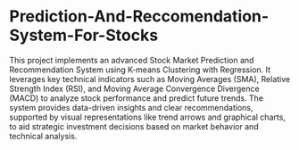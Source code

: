 # Prediction-And-Reccomendation-System-For-Stocks
This project implements an advanced Stock Market Prediction and Recommendation System using K-means Clustering with Regression. It leverages key technical indicators such as Moving Averages (SMA), Relative Strength Index (RSI), and Moving Average Convergence Divergence (MACD) to analyze stock performance and predict future trends. The system provides data-driven insights and clear recommendations, supported by visual representations like trend arrows and graphical charts, to aid strategic investment decisions based on market behavior and technical analysis.
